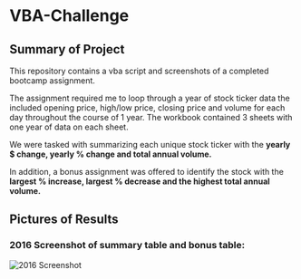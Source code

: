 # VBA-Challenge

## Summary of Project
This repository contains a vba script and screenshots of a completed bootcamp assignment. 

The assignment required me to loop through a year of stock ticker data the included opening price, high/low price, closing price and volume for each day throughout the course of 1 year. The workbook contained 3 sheets with one year of data on each sheet. 

We were tasked with summarizing each unique stock ticker with the **yearly $ change, yearly % change and total annual volume.** 

In addition, a bonus assignment was offered to identify the stock with the **largest % increase, largest % decrease and the highest total annual volume.** 

## Pictures of Results

### 2016 Screenshot of summary table and bonus table: 

![2016 Screenshot](/2016_pt_1.png)
